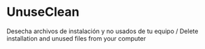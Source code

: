 # UnuseClean
Desecha archivos de instalación y no usados de tu equipo / Delete installation and unused files from your computer
